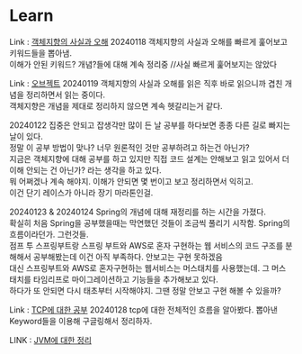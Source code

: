 # Learn

Link : [객체지향의 사실과 오해](https://www.notion.so/moz1mozi/4101dc22f66d47b89c3f534cd710879b?pvs=4)
20240118 객체지향의 사실과 오해를 빠르게 훑어보고 키워드들을 뽑아냄.         
이해가 안된 키워드? 개념?들에 대해 계속 정리중 //사실 빠르게 훑어보지는 않았다

Link : [오브젝트](https://www.notion.so/moz1mozi/127ef0de92984ad79fb52a10f1f1cccf)
20240119 객체지향의 사실과 오해를 읽은 직후 바로 읽으니까 겹친 개념을 정리하면서 읽는 중이다.     
객체지향은 개념을 제대로 정리하지 않으면 계속 헷갈리는거 같다.

20240122
집중은 안되고 잡생각만 많이 든 날 공부를 하다보면 종종 다른 길로 빠지는 날이 있다.   
정말 이 공부 방법이 맞나? 너무 원론적인 것만 공부하려고 하는건 아닌가?   
지금은 객체지향에 대해 공부를 하고 있지만 직접 코드 설계는 안해보고 읽고 있어서 더 이해 안되는 건 아닌가? 라는 생각을 하고 있다.   
뭐 어쩌겠나 계속 해야지. 이해가 안되면 몇 번이고 보고 정리하면서 익히고.   
이건 단기 레이스가 아니라 장기 마라톤인걸.

20240123 & 20240124
Spring의 개념에 대해 재정리를 하는 시간을 가졌다.   
확실히 처음 Spring을 공부했을때는 막연했던 것들이 조금씩 풀리기 시작함. Spring의 흐름이라던가. 그런것들.   
점프 투 스프링부트랑 스프링 부트와 AWS로 혼자 구현하는 웹 서비스의 코드 구조를 분해해서 공부해봤는데 이건 아직 부족하다. 안보고는 구현 못하겠음   
대신 스프링부트와 AWS로 혼자구현하는 웹서비스는 머스태치를 사용했는데. 그 머스태치를 타임리프로 마이그레이션하고 기능들을 추가해보고 있다.   
하다가 또 안되면 다시 태초부터 시작해야지. 그땐 정말 안보고 구현 해볼 수 있을까?


Link : [TCP에 대한 공부](https://www.notion.so/moz1mozi/20240128-3acc040ce23c4e0dac2c30055b777024)
20240128 tcp에 대한 전체적인 흐름을 알아봤다. 뽑아낸 Keyword들을 이용해 구글링해서 정리하자.

LINK : [JVM에 대한 정리](https://www.notion.so/moz1mozi/20240129-JVM-af466f7600bf4c49956e7d76f719bb24)
